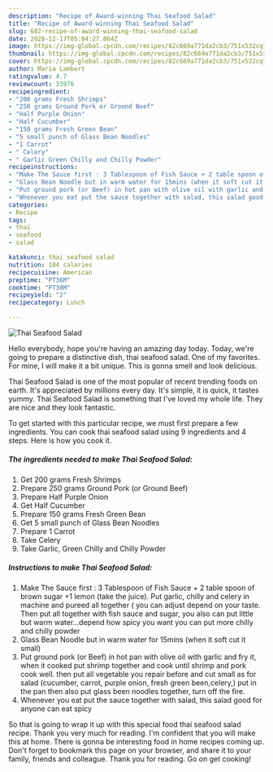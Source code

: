 ```yaml
---
description: "Recipe of Award-winning Thai Seafood Salad"
title: "Recipe of Award-winning Thai Seafood Salad"
slug: 602-recipe-of-award-winning-thai-seafood-salad
date: 2020-12-17T05:04:27.864Z
image: https://img-global.cpcdn.com/recipes/82c669a771da2cb3/751x532cq70/thai-seafood-salad-recipe-main-photo.jpg
thumbnail: https://img-global.cpcdn.com/recipes/82c669a771da2cb3/751x532cq70/thai-seafood-salad-recipe-main-photo.jpg
cover: https://img-global.cpcdn.com/recipes/82c669a771da2cb3/751x532cq70/thai-seafood-salad-recipe-main-photo.jpg
author: Maria Lambert
ratingvalue: 4.7
reviewcount: 33976
recipeingredient:
- "200 grams Fresh Shrimps"
- "250 grams Ground Pork or Ground Beef"
- "Half Purple Onion"
- "Half Cucumber"
- "150 grams Fresh Green Bean"
- "5 small punch of Glass Bean Noodles"
- "1 Carrot"
- " Celery"
- " Garlic Green Chilly and Chilly Powder"
recipeinstructions:
- "Make The Sauce first : 3 Tablespoon of Fish Sauce + 2 table spoon of brown sugar +1 lemon (take the juice). Put garlic, chilly and celery in machine and pureed all together ( you can adjust depend on your taste. Then put all together with fish sauce and sugar, you also can put little but warm water...depend how spicy you want you can put more chilly and chilly powder"
- "Glass Bean Noodle but in warm water for 15mins (when it soft cut it small)"
- "Put ground pork (or Beef) in hot pan with olive oil with garlic and fry it, when it cooked put shrimp together and cook until shrimp and pork cook well. then put all vegetable you repair before and cut small as for salad (cucumber, carrot, purple onion, fresh green been,celery,) put in the pan then also put glass been noodles together, turn off the fire."
- "Whenever you eat put the sauce together with salad, this salad good for anyone can eat spicy"
categories:
- Recipe
tags:
- thai
- seafood
- salad

katakunci: thai seafood salad 
nutrition: 184 calories
recipecuisine: American
preptime: "PT36M"
cooktime: "PT38M"
recipeyield: "2"
recipecategory: Lunch

---
```



![Thai Seafood Salad](https://img-global.cpcdn.com/recipes/82c669a771da2cb3/751x532cq70/thai-seafood-salad-recipe-main-photo.jpg)

Hello everybody, hope you're having an amazing day today. Today, we're going to prepare a distinctive dish, thai seafood salad. One of my favorites. For mine, I will make it a bit unique. This is gonna smell and look delicious.



Thai Seafood Salad is one of the most popular of recent trending foods on earth. It's appreciated by millions every day. It's simple, it is quick, it tastes yummy. Thai Seafood Salad is something that I've loved my whole life. They are nice and they look fantastic.


To get started with this particular recipe, we must first prepare a few ingredients. You can cook thai seafood salad using 9 ingredients and 4 steps. Here is how you cook it.

<!--inarticleads1-->

##### The ingredients needed to make Thai Seafood Salad:

1. Get 200 grams Fresh Shrimps
1. Prepare 250 grams Ground Pork (or Ground Beef)
1. Prepare Half Purple Onion
1. Get Half Cucumber
1. Prepare 150 grams Fresh Green Bean
1. Get 5 small punch of Glass Bean Noodles
1. Prepare 1 Carrot
1. Take  Celery
1. Take  Garlic, Green Chilly and Chilly Powder




<!--inarticleads2-->

##### Instructions to make Thai Seafood Salad:

1. Make The Sauce first : 3 Tablespoon of Fish Sauce + 2 table spoon of brown sugar +1 lemon (take the juice). Put garlic, chilly and celery in machine and pureed all together ( you can adjust depend on your taste. Then put all together with fish sauce and sugar, you also can put little but warm water...depend how spicy you want you can put more chilly and chilly powder
1. Glass Bean Noodle but in warm water for 15mins (when it soft cut it small)
1. Put ground pork (or Beef) in hot pan with olive oil with garlic and fry it, when it cooked put shrimp together and cook until shrimp and pork cook well. then put all vegetable you repair before and cut small as for salad (cucumber, carrot, purple onion, fresh green been,celery,) put in the pan then also put glass been noodles together, turn off the fire.
1. Whenever you eat put the sauce together with salad, this salad good for anyone can eat spicy




So that is going to wrap it up with this special food thai seafood salad recipe. Thank you very much for reading. I'm confident that you will make this at home. There is gonna be interesting food in home recipes coming up. Don't forget to bookmark this page on your browser, and share it to your family, friends and colleague. Thank you for reading. Go on get cooking!

